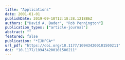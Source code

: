 ```yaml
---
title: "Applications"
date: 2001-01-01
publishDate: 2019-09-10T12:18:38.121886Z
authors: ["David A. Bader", "Rob Pennington"]
publication_types: ["article-journal"]
abstract: ""
featured: false
publication: "*IJHPCA*"
url_pdf: "https://doi.org/10.1177/109434200101500211"
doi: "10.1177/109434200101500211"
---
```


